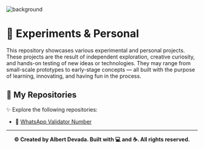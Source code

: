 ![background](https://i.pinimg.com/originals/90/70/32/9070324cdfc07c68d60eed0c39e77573.gif)

# 🔬 Experiments & Personal
This repository showcases various experimental and personal projects. These projects are the result of independent exploration, creative curiosity, and hands-on testing of new ideas or technologies. They may range from small-scale prototypes to early-stage concepts — all built with the purpose of learning, innovating, and having fun in the process.

## 📁 My Repositories
✨ Explore the following repositories:

- 🔗 [WhatsApp Validator Number](https://github.com/albertdveada/whatsapp-number-validator)

---

<p align="center">
  <b>© Created by Albert Devada. Built with 💻 and ☕. All rights reserved.</b>
</p>
